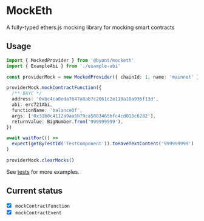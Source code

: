 # MockEth

A fully-typed ethers.js mocking library for mocking smart contracts

## Usage

```ts
import { MockedProvider } from '@byont/mocketh'
import { ExampleAbi } from './example-abi'

const providerMock = new MockedProvider({ chainId: 1, name: 'mainnet' })

providerMock.mockContractFunction({
  /** BAYC */
  address: '0xbc4ca0eda7647a8ab7c2061c2e118a18a936f13d',
  abi: erc721Abi,
  functionName: 'balanceOf',
  args: ['0x31b0c4112a9aa5b79ca5883465bfc4cd013c6282'],
  returnValue: BigNumber.from('999999999'),
})

await waitFor(() =>
  expect(getByTestId('TestComponent')).toHaveTextContent('999999999')
)

providerMock.clearMocks()
```

See [tests](/tests/mocked-provider.test.ts) for more examples.

## Current status

- [x] `mockContractFunction`
- [x] `mockContractEvent`
